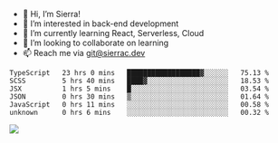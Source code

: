 - 👋 Hi, I’m Sierra!
- 👀 I’m interested in back-end development
- 🌱 I’m currently learning React, Serverless, Cloud
- 💞️ I’m looking to collaborate on learning
- 📫 Reach me via git@sierrac.dev

<!--START_SECTION:waka-->

```text
TypeScript   23 hrs 0 mins   ██████████████████▓░░░░░░   75.13 %
SCSS         5 hrs 40 mins   ████▓░░░░░░░░░░░░░░░░░░░░   18.53 %
JSX          1 hrs 5 mins    █░░░░░░░░░░░░░░░░░░░░░░░░   03.54 %
JSON         0 hrs 30 mins   ▒░░░░░░░░░░░░░░░░░░░░░░░░   01.64 %
JavaScript   0 hrs 11 mins   ░░░░░░░░░░░░░░░░░░░░░░░░░   00.58 %
unknown      0 hrs 6 mins    ░░░░░░░░░░░░░░░░░░░░░░░░░   00.32 %
```

<!--END_SECTION:waka-->


![](https://hit.yhype.me/github/profile?user_id=7351311)
